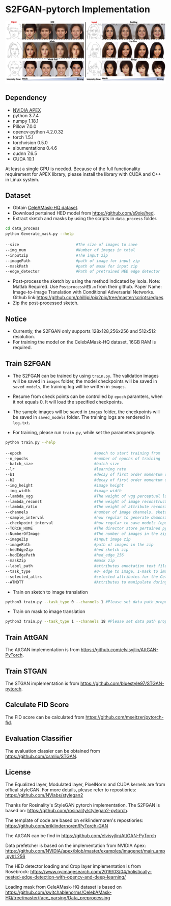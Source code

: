 # S2FGAN-pytorch Implementation
![](doc/coverpage.png)

## Dependency
* [NVIDIA APEX](link:https://github.com/NVIDIA/apex)     
* python 3.7.4
* numpy 1.18.1
* Pillow 7.0.0
* opencv-python 4.2.0.32
* torch 1.5.1  
* torchvision 0.5.0
* albumentations 0.4.6
* cudnn 7.6.5
* CUDA 10.1

At least a single GPU is needed. Because of the full functionality requirement for APEX library, please install the library with CUDA and C++ in Linux system.

## Dataset
* Obtain [CeleAMask-HQ dataset](https://github.com/switchablenorms/CelebAMask-HQ).
* Download pertained HED model from https://github.com/s9xie/hed.
* Extract sketch and masks by using the scripts in `data_process` folder.

```bash
cd data_process
python Generate_mask.py --help

--size                         #The size of images to save
--img_num                      #Number of images in total
--inputZip                     #The input zip
--imagePath                    #path of image for input zip
--maskPath                     #path of mask for input zip     
--edge_detector                #Path of pretrained HED edge detector
```
* Post-process the sketch by using the method indicated by Isola. Note: Matlab Required. Use `PostprocessHED.m` from their github. Paper Name: Image-to-Image Translation with Conditional Adversarial Networks. Github link:https://github.com/phillipi/pix2pix/tree/master/scripts/edges
* Zip the post-processed sketch.

## Notice
* Currently, the S2FGAN only supports 128x128,256x256 and 512x512 resolution.
* For training the model on the CelebAMask-HQ dataset, 16GB RAM is required.

## Train S2FGAN

* The S2FGAN can be trained by using `train.py`. The validation images will be saved in `images` folder, the model checkpoints will be saved in `saved_models`, the training log will be written in  `images`.

* Resume from check points can be controlled by `epoch` paramters, when it not equals 0. It will load the specified checkpoints.

* The sample images will be saved in `images` folder, the checkpoints will be saved in `saved_models` folder. The training logs are rendered in `log.txt`.

* For training, please run `train.py`, while set the parameters properly.

```bash
python train.py --help

--epoch                                #epoch to start training from
--n_epochs                             #number of epochs of training
--batch_size                           #batch size
--lr                                   #learning rate
--b1                                   #decay of first order momentum of gradient
--b2                                   #decay of first order momentum of gradient
--img_height                           #image height
--img_width                            #image width
--lambda_vgg                           #The weight of vgg perceptual loss
--lambda_reconst                       #The weight of image reconstruction loss
--lambda_ratio                         #The weight of attribute reconstruction loss 
--channels                             #number of image channels, sketch:1, mask:18
--sample_interval                      #how regular to generate demonstration (steps)
--checkpoint_interval                  #how regular to save models (epoch)
--TORCH_HOME                           #The director store pertained pytorch model, "None" will load the pertained model from default director.
--NumberOfImage                        #The number of images in the zip.
--imageZip                             #input image zip
--imagePath                            #path of images in the zip
--hedEdgeZip                           #hed sketch zip
--hedEdgePath                          #hed_edge_256
--maskZip                              #mask zip
--label_path                           #attributes annotation text file of CelebAMask-HQ
--task_type                            #0- edge to image, 1-mask to image, 2- super resolution
--selected_attrs                       #selected attributes for the CelebAMask-HQ dataset
--ATMDTT                               #Attributes to manipulate during testing time   
``` 

* Train on sketch to image translation

```bash
python3 train.py --task_type 0 --channels 1 #Please set data path properly. 
```

* Train on  mask to image translation

```bash
python3 train.py --task_type 1 --channels 18 #Please set data path properly. 
```

## Train AttGAN
The AttGAN implementation is from https://github.com/elvisyjlin/AttGAN-PyTorch.

## Train STGAN
The STGAN implementation is from https://github.com/bluestyle97/STGAN-pytorch.

## Calculate FID Score
The FID score can be calculated from https://github.com/mseitzer/pytorch-fid.

## Evaluation Classifier
The evaluation classier can be obtained from https://github.com/csmliu/STGAN.
## License
The Equalized layer, Modulated layer, PixelNorm and CUDA kernels are from offical styleGAN. For more details, please refer to repostiories: https://github.com/NVlabs/stylegan2

Thanks for Rosinality's StyleGAN pytorch implementation. The S2FGAN is based on: https://github.com/rosinality/stylegan2-pytorch.

The template of code are based on eriklindernoren's repostiories: https://github.com/eriklindernoren/PyTorch-GAN

The AttGAN can be find in https://github.com/elvisyjlin/AttGAN-PyTorch

Data prefetcher is based on the implementation from NVIDIA Apex: https://github.com/NVIDIA/apex/blob/master/examples/imagenet/main_amp.py#L256

The HED detector loading and Crop layer implementation is from Rosebrock: https://www.pyimagesearch.com/2019/03/04/holistically-nested-edge-detection-with-opencv-and-deep-learning/

Loading mask from CeleAMask-HQ dataset is based on https://github.com/switchablenorms/CelebAMask-HQ/tree/master/face_parsing/Data_preprocessing






